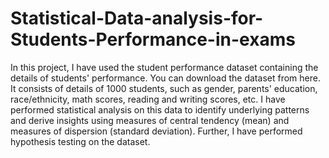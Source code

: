 # Statistical-Data-analysis-for-Students-Performance-in-exams
In this project, I have used the student performance dataset containing the details of students' performance. 
You can download the dataset from here. 
It consists of details of 1000 students, such as gender, parents' education, race/ethnicity, math scores, reading and writing scores, etc. 
I have performed statistical analysis on this data to identify underlying patterns and derive insights using measures of central tendency (mean) and measures of dispersion (standard deviation).
Further, I have performed hypothesis testing on the dataset.
